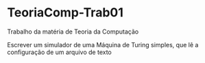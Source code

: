 # TeoriaComp-Trab01
Trabalho da matéria de Teoria da Computação

Escrever um simulador de uma Máquina de Turing simples, que lê a configuração de um arquivo de texto
